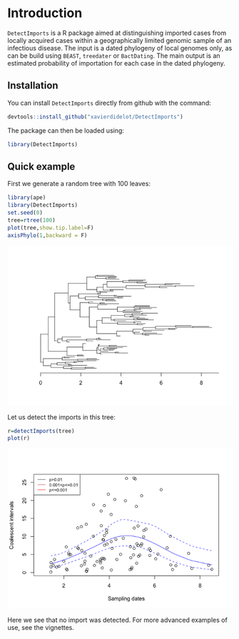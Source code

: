 
<!-- README.md is generated from README.Rmd. Please edit that file -->

# Introduction

`DetectImports` is a R package aimed at distinguishing imported cases
from locally acquired cases within a geographically limited genomic
sample of an infectious disease. The input is a dated phylogeny of local
genomes only, as can be build using `BEAST`, `treedater` or
`BactDating`. The main output is an estimated probability of importation
for each case in the dated phylogeny.

## Installation

You can install `DetectImports` directly from github with the command:

``` r
devtools::install_github("xavierdidelot/DetectImports")
```

The package can then be loaded using:

``` r
library(DetectImports)
```

## Quick example

First we generate a random tree with 100 leaves:

``` r
library(ape)
library(DetectImports)
set.seed(0)
tree=rtree(100)
plot(tree,show.tip.label=F)
axisPhylo(1,backward = F)
```

![](man/figures/unnamed-chunk-3-1.png)<!-- -->

Let us detect the imports in this tree:

``` r
r=detectImports(tree)
plot(r)
```

![](man/figures/unnamed-chunk-4-1.png)<!-- -->

Here we see that no import was detected. For more advanced examples of
use, see the vignettes.
